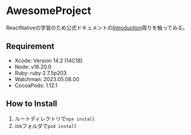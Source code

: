 # AwesomeProject
ReactNativeの学習のため公式ドキュメントの[Introduction](https://reactnative.dev/docs/getting-started)周りを触ってみる。

## Requirement
- Xcode: Version 14.2 (14C18)
- Node: v16.20.0
- Ruby: ruby 2.7.5p203
- Watchman: 2023.05.08.00
- CocoaPods: 1.12.1

## How to Install

1. ルートディレクトリで`npx install`
2. iosフォルダで`pod install`
